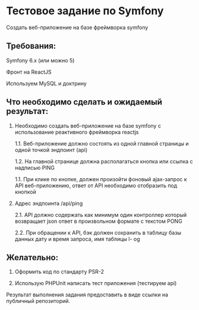 # Тестовое задание по Symfony

Создать веб-приложение на базе фреймворка symfony

## Требования:

Symfony 6.x (или можно 5)

Фронт на ReactJS

Используем MySQL и доктрину

## Что необходимо сделать и ожидаемый результат:

1. Необходимо создать веб-приложение на базе symfony с использование реактивного фреймворка reactjs

    1.1. Веб-приложение должно состоять из одной главной страницы и одной точкой эндпоинт (api)

    1.2. На главной странице должна располагаться кнопка или ссылка с надписью PING

    1.1. При клике по кнопке, должен произойти фоновый ajax-запрос к API веб-приложению, ответ от API необходимо отобразить под кнопкой

2. Адрес эндпоинта /api/ping

    2.1. API должно содержать как минимум один контроллер который возвращает json ответ в произвольном формате с текстом PONG

    2.2. При обращении к API, бэк должен сохранить в таблицу базы данных дату и время запроса, имя таблицы l- og

## Желательно:

1. Оформить код по стандарту PSR-2

2. Использую PHPUnit написать тест приложения (тестируем api)

Результат выполнения задания предоставить в виде ссылки на публичный репозиторий.
